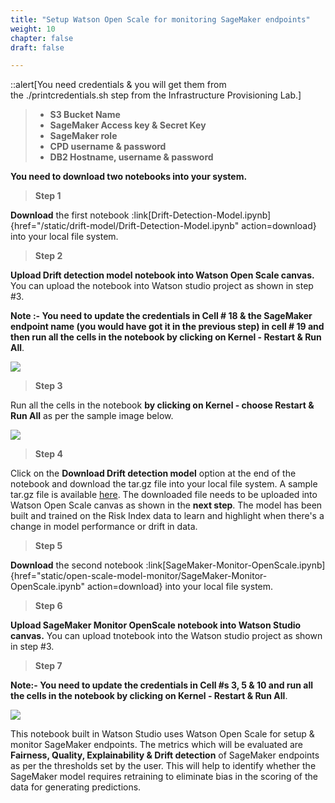 ```yaml
---
title: "Setup Watson Open Scale for monitoring SageMaker endpoints"
weight: 10
chapter: false
draft: false

---
```


::alert[You need credentials & you will get them from the ./printcredentials.sh step from the Infrastructure Provisioning Lab.]

> * **S3 Bucket Name**
> * **SageMaker Access key & Secret Key**
> * **SageMaker role**
> * **CPD username & password**
> * **DB2 Hostname, username & password**

**You need to download two notebooks into your system.**

> **Step 1**

**Download** the first notebook :link[Drift-Detection-Model.ipynb]{href="/static/drift-model/Drift-Detection-Model.ipynb" action=download} into your local file system. 

> **Step 2**

**Upload Drift detection model notebook into Watson Open Scale canvas.** You can upload the notebook into Watson studio project as shown in step #3. 

**Note :- You need to update the credentials in Cell # 18 & the SageMaker endpoint name (you would have got it in the previous step) in cell # 19 and then run all the cells in the notebook by clicking on Kernel - Restart & Run All**. 

![](/static/images/20_trusted_ai_lab/cred-endpoint.png)

> **Step 3**

Run all the cells in the notebook **by clicking on Kernel - choose Restart & Run All** as per the sample image below. 

![](/static/images/20_trusted_ai_lab/run-nb.png)

> **Step 4**

Click on the **Download Drift detection model** option at the end of the notebook and download the tar.gz file into your local file system. A sample tar.gz file is available [here](/static/drift-model/drift_detection_model.tar.gz). The downloaded file needs to be uploaded into Watson Open Scale canvas as shown in the **next step**. The model has been built and trained on the Risk Index data to learn and highlight when there's a change in model performance or drift in data.  

> **Step 5**

**Download** the second notebook :link[SageMaker-Monitor-OpenScale.ipynb]{href="static/open-scale-model-monitor/SageMaker-Monitor-OpenScale.ipynb" action=download} into your local file system. 

> **Step 6**

**Upload SageMaker Monitor OpenScale notebook into Watson Studio canvas.** You can upload tnotebook into the Watson studio project as shown in step #3.

> **Step 7**

**Note:- You need to update the credentials in Cell #s 3, 5 & 10 and run all the cells in the notebook by clicking on Kernel - Restart & Run All**.

![](/static/images/20_trusted_ai_lab/run-nb.png)

This notebook built in Watson Studio uses Watson Open Scale for setup & monitor SageMaker endpoints. The metrics which will be evaluated are **Fairness, Quality, Explainability & Drift detection** of SageMaker endpoints as per the thresholds set by the user. This will help to identify whether the SageMaker model requires retraining to eliminate bias in the scoring of the data for generating predictions. 
